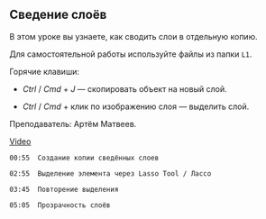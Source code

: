 ## Сведение слоёв

В этом уроке вы узнаете, как сводить слои в отдельную копию. 

Для самостоятельной работы используйте файлы из папки `L1`. 

Горячие клавиши:

* *Ctrl* / *Cmd* + *J* — скопировать объект на новый слой. 

* *Ctrl* / *Cmd* + клик по изображению слоя — выделить слой. 

Преподаватель: Артём Матвеев.

[Video](https://player.softculture.cc/embed/online/PSH/PSH_25.25.11_L1-14_Copy_Merged_and_Transperancy)

``` chapters
00:55  Создание копии сведённых слоев

02:55  Выделение элемента через Lasso Tool / Лассо

03:45  Повторение выделения

05:05  Прозрачность слоёв
```